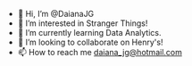 - 👋 Hi, I’m @DaianaJG
- 👀 I’m interested in Stranger Things!
- 🌱 I’m currently learning Data Analytics.
- 💞️ I’m looking to collaborate on Henry's!
- 📫 How to reach me daiana_jg@hotmail.com

<!---
DaianaJG/DaianaJG is a ✨ special ✨ repository because its `README.md` (this file) appears on your GitHub profile.
You can click the Preview link to take a look at your changes.
--->

